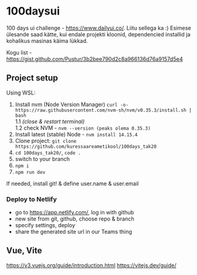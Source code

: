 # 100daysui

100 days ui challenge - https://www.dailyui.co/. Liitu sellega ka :) Esimese ülesande saad kätte, kui endale projekti kloonid, dependencied installid ja kohalikus masinas käima lükkad.

Kogu list - https://gist.github.com/Pustur/3b2bee790d2c8a966136d76a9157d5e4

## Project setup
Using WSL:  
1. Install nvm (Node Version Manager) `curl -o- https://raw.githubusercontent.com/nvm-sh/nvm/v0.35.3/install.sh | bash`  
1.1 *(close & restart terminal)*  
1.2 check NVM - `nvm --version (peaks olema 0.35.3)`  
2. Install latest (stable) Node - `nvm install 14.15.4`
3. Clone project: `git clone https://github.com/kuressaareametikool/100days_tak20`  
4. `cd 100days_tak20/`, `code .`
5. switch to your <your name> branch
6. `npm i`
7. `npm run dev`

If needed, install git!
& define user.name & user.email

### Deploy to Netlify
- go to https://app.netlify.com/, log in with github
- new site from git, github, choose repo & branch
- specify settings, deploy
- share the generated site url in our Teams thing

## Vue, Vite
https://v3.vuejs.org/guide/introduction.html
https://vitejs.dev/guide/
